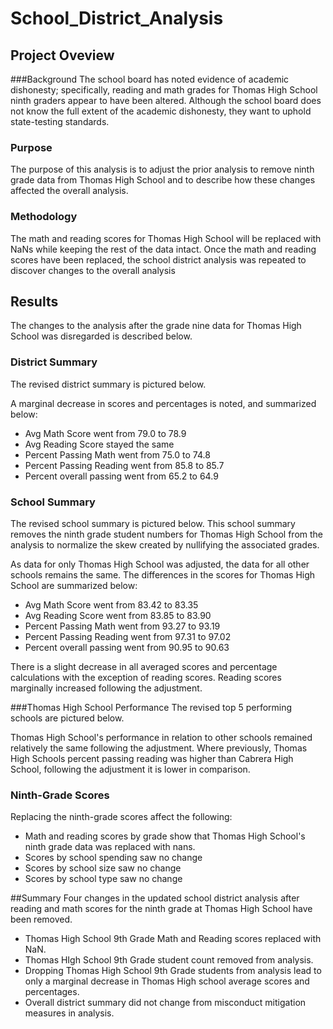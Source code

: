 # School_District_Analysis

## Project Oveview

###Background
The school board has noted evidence of academic dishonesty; specifically, reading and math grades for Thomas High School ninth graders appear to have been altered. Although the school board does not know the full extent of the academic dishonesty, they want to uphold state-testing standards. 

### Purpose
The purpose of this analysis is to adjust the prior analysis to remove ninth grade data from Thomas High School and to describe how these changes affected the overall analysis.

### Methodology
The math and reading scores for Thomas High School will be replaced with NaNs while keeping the rest of the data intact. Once the math and reading scores have been replaced, the school district analysis was repeated to discover changes to the overall analysis

## Results
The changes to the analysis after the grade nine data for Thomas High School was disregarded is described below.

### District Summary

The revised district summary is pictured below.
 
A marginal decrease in scores and percentages is noted, and summarized below:
* Avg Math Score went from 79.0 to 78.9
* Avg Reading Score stayed the same
* Percent Passing Math went from 75.0 to 74.8
* Percent Passing Reading went from 85.8 to 85.7
* Percent overall passing went from 65.2 to 64.9

### School Summary
The revised school summary is pictured below. This school summary removes the ninth grade student numbers for Thomas High School from the analysis to normalize the skew created by nullifying the associated grades.
 

As data for only Thomas High School was adjusted, the data for all other schools remains the same. The differences in the scores for Thomas High School are summarized below:
* Avg Math Score went from 83.42 to 83.35
* Avg Reading Score went from 83.85 to 83.90
* Percent Passing Math went from 93.27 to 93.19
* Percent Passing Reading went from 97.31 to 97.02
* Percent overall passing went from 90.95 to 90.63

There is a slight decrease in all averaged scores and percentage calculations with the exception of reading scores. Reading scores marginally increased following the adjustment.


###Thomas High School Performance
The revised top 5 performing schools are pictured below.
 
Thomas High School's performance in relation to other schools remained relatively the same following the adjustment. Where previously, Thomas High Schools percent passing reading was higher than Cabrera High School, following the adjustment it is lower in comparison.


### Ninth-Grade Scores
Replacing the ninth-grade scores affect the following:
* Math and reading scores by grade show that Thomas High School's ninth grade data was replaced with nans.
* Scores by school spending saw no change
* Scores by school size saw no change
* Scores by school type saw no change
 

##Summary
Four changes in the updated school district analysis after reading and math scores for the ninth grade at Thomas High School have been removed.

* Thomas High School 9th Grade Math and Reading scores replaced with NaN.
* Thomas HIgh School 9th Grade student count removed from analysis.
* Dropping Thomas High School 9th Grade students from analysis lead to only a marginal decrease in Thomas High school average scores and percentages.
* Overall district summary did not change from misconduct mitigation measures in analysis.  